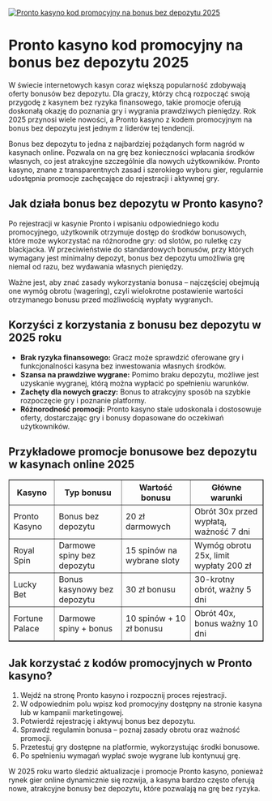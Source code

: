 [![Pronto kasyno kod promocyjny na bonus bez depozytu 2025](https://123-caf.pages.dev/gitsignup.png)](https://vrmoo.ru/Bt82HjjY)

<h1>Pronto kasyno kod promocyjny na bonus bez depozytu 2025</h1> <p>W świecie internetowych kasyn coraz większą popularność zdobywają oferty bonusów bez depozytu. Dla graczy, którzy chcą rozpocząć swoją przygodę z kasynem bez ryzyka finansowego, takie promocje oferują doskonałą okazję do poznania gry i wygrania prawdziwych pieniędzy. Rok 2025 przynosi wiele nowości, a Pronto kasyno z kodem promocyjnym na bonus bez depozytu jest jednym z liderów tej tendencji.</p>  <p>Bonus bez depozytu to jedna z najbardziej pożądanych form nagród w kasynach online. Pozwala on na grę bez konieczności wpłacania środków własnych, co jest atrakcyjne szczególnie dla nowych użytkowników. Pronto kasyno, znane z transparentnych zasad i szerokiego wyboru gier, regularnie udostępnia promocje zachęcające do rejestracji i aktywnej gry.</p>  <h2>Jak działa bonus bez depozytu w Pronto kasyno?</h2> <p>Po rejestracji w kasynie Pronto i wpisaniu odpowiedniego kodu promocyjnego, użytkownik otrzymuje dostęp do środków bonusowych, które może wykorzystać na różnorodne gry: od slotów, po ruletkę czy blackjacka. W przeciwieństwie do standardowych bonusów, przy których wymagany jest minimalny depozyt, bonus bez depozytu umożliwia grę niemal od razu, bez wydawania własnych pieniędzy.</p>  <p>Ważne jest, aby znać zasady wykorzystania bonusa – najczęściej obejmują one wymóg obrotu (wagering), czyli wielokrotne postawienie wartości otrzymanego bonusu przed możliwością wypłaty wygranych.</p>  <h2>Korzyści z korzystania z bonusu bez depozytu w 2025 roku</h2> <ul>   <li><strong>Brak ryzyka finansowego:</strong> Gracz może sprawdzić oferowane gry i funkcjonalności kasyna bez inwestowania własnych środków.</li>   <li><strong>Szansa na prawdziwe wygrane:</strong> Pomimo braku depozytu, możliwe jest uzyskanie wygranej, którą można wypłacić po spełnieniu warunków.</li>   <li><strong>Zachęty dla nowych graczy:</strong> Bonus to atrakcyjny sposób na szybkie rozpoczęcie gry i poznanie platformy.</li>   <li><strong>Różnorodność promocji:</strong> Pronto kasyno stale udoskonala i dostosowuje oferty, dostarczając gry i bonusy dopasowane do oczekiwań użytkowników.</li> </ul>  <h2>Przykładowe promocje bonusowe bez depozytu w kasynach online 2025</h2> <table border="1" cellpadding="8" cellspacing="0" style="border-collapse: collapse; width: 100%;">   <thead>     <tr>       <th>Kasyno</th>       <th>Typ bonusu</th>       <th>Wartość bonusu</th>       <th>Główne warunki</th>     </tr>   </thead>   <tbody>     <tr>       <td>Pronto Kasyno</td>       <td>Bonus bez depozytu</td>       <td>20 zł darmowych</td>       <td>Obrót 30x przed wypłatą, ważność 7 dni</td>     </tr>     <tr>       <td>Royal Spin</td>       <td>Darmowe spiny bez depozytu</td>       <td>15 spinów na wybrane sloty</td>       <td>Wymóg obrotu 25x, limit wypłaty 200 zł</td>     </tr>     <tr>       <td>Lucky Bet</td>       <td>Bonus kasynowy bez depozytu</td>       <td>30 zł bonusu</td>       <td>30-krotny obrót, ważny 5 dni</td>     </tr>     <tr>       <td>Fortune Palace</td>       <td>Darmowe spiny + bonus</td>       <td>10 spinów + 10 zł bonusu</td>       <td>Obrót 40x, bonus ważny 10 dni</td>     </tr>   </tbody> </table>  <h2>Jak korzystać z kodów promocyjnych w Pronto kasyno?</h2> <ol>   <li>Wejdź na stronę Pronto kasyno i rozpocznij proces rejestracji.</li>   <li>W odpowiednim polu wpisz kod promocyjny dostępny na stronie kasyna lub w kampanii marketingowej.</li>   <li>Potwierdź rejestrację i aktywuj bonus bez depozytu.</li>   <li>Sprawdź regulamin bonusa – poznaj zasady obrotu oraz ważność promocji.</li>   <li>Przetestuj gry dostępne na platformie, wykorzystując środki bonusowe.</li>   <li>Po spełnieniu wymagań wypłać swoje wygrane lub kontynuuj grę.</li> </ol>  <p>W 2025 roku warto śledzić aktualizacje i promocje Pronto kasyno, ponieważ rynek gier online dynamicznie się rozwija, a kasyna bardzo często oferują nowe, atrakcyjne bonusy bez depozytu, które pozwalają na grę bez ryzyka.</p>
